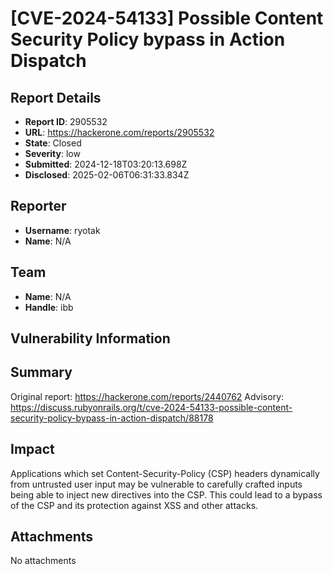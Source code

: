 # [CVE-2024-54133] Possible Content Security Policy bypass in Action Dispatch

## Report Details
- **Report ID**: 2905532
- **URL**: https://hackerone.com/reports/2905532
- **State**: Closed
- **Severity**: low
- **Submitted**: 2024-12-18T03:20:13.698Z
- **Disclosed**: 2025-02-06T06:31:33.834Z

## Reporter
- **Username**: ryotak
- **Name**: N/A

## Team
- **Name**: N/A
- **Handle**: ibb

## Vulnerability Information
## Summary
Original report: https://hackerone.com/reports/2440762
Advisory: https://discuss.rubyonrails.org/t/cve-2024-54133-possible-content-security-policy-bypass-in-action-dispatch/88178

## Impact

Applications which set Content-Security-Policy (CSP) headers dynamically from untrusted user input may be vulnerable to carefully crafted inputs being able to inject new directives into the CSP. This could lead to a bypass of the CSP and its protection against XSS and other attacks.

## Attachments
No attachments
